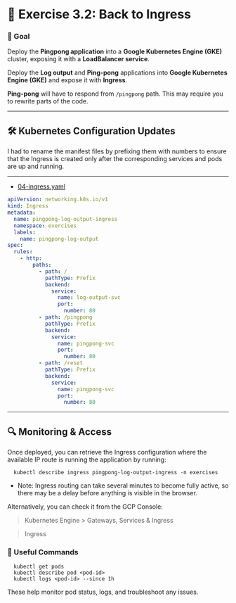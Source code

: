 # 🚀 Exercise 3.2: Back to Ingress

### 🎯 Goal

Deploy the **Pingpong application** into a **Google Kubernetes Engine (GKE)**
cluster, exposing it with a **LoadBalancer service**.

Deploy the **Log output** and **Ping-pong** applications into **Google
Kubernetes Engine (GKE)** and expose it with __Ingress__.

**Ping-pong** will have to respond from `/pingpong` path. This may require you
to rewrite parts of the code.

---

## 🛠️ Kubernetes Configuration Updates

I had to rename the manifest files by prefixing them with numbers to ensure that
the Ingress is created only after the corresponding services and pods are up and
running.

---

- [04-ingress.yaml](kubernetes/manifests/04-ingress.yaml)

```yaml
apiVersion: networking.k8s.io/v1
kind: Ingress
metadata:
  name: pingpong-log-output-ingress
  namespace: exercises
  labels:
    name: pingpong-log-output
spec:
  rules:
    - http:
        paths:
          - path: /
            pathType: Prefix
            backend:
              service:
                name: log-output-svc
                port:
                  number: 80
          - path: /pingpong
            pathType: Prefix
            backend:
              service:
                name: pingpong-svc
                port:
                  number: 80
          - path: /reset
            pathType: Prefix
            backend:
              service:
                name: pingpong-svc
                port:
                  number: 80

```

---

## 🔍 Monitoring & Access

Once deployed, you can retrieve the Ingress configuration where the available IP
route is running the application by running:

```shell
  kubectl describe ingress pingpong-log-output-ingress -n exercises
```

* Note: Ingress routing can take several minutes to become fully active, so
  there may be a delay before anything is visible in the browser.

Alternatively, you can check it from the GCP Console:

> Kubernetes Engine > Gateways, Services & Ingress

> Ingress

### 🧭 Useful Commands

```
  kubectl get pods
  kubectl describe pod <pod-id>
  kubectl logs <pod-id> --since 1h
```

These help monitor pod status, logs, and troubleshoot any issues.


